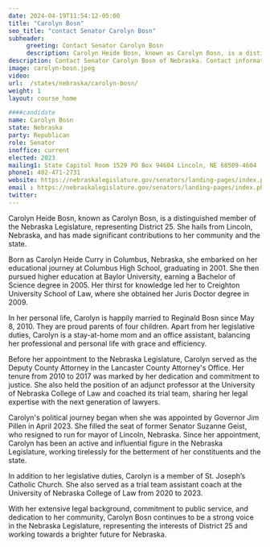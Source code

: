 ```yaml
---
date: 2024-04-19T11:54:12-05:00
title: "Carolyn Bosn"
seo_title: "contact Senator Carolyn Bosn"
subheader:
     greeting: Contact Senator Carolyn Bosn
     description: Carolyn Heide Bosn, known as Carolyn Bosn, is a distinguished member of the Nebraska Legislature, representing District 25. She hails from Lincoln, Nebraska, and has made significant contributions to her community and the state.
description: Contact Senator Carolyn Bosn of Nebraska. Contact information for Carolyn Bosn includes email address, phone number, and mailing address.
image: carolyn-bosn.jpeg
video:
url:  /states/nebraska/carolyn-bosn/
weight: 1
layout: course_home

####candidate
name: Carolyn Bosn
state: Nebraska
party: Republican
role: Senator
inoffice: current
elected: 2023
mailing1: State Capitol Room 1529 PO Box 94604 Lincoln, NE 68509-4604
phone1: 402-471-2731
website: https://nebraskalegislature.gov/senators/landing-pages/index.php?District=25/
email : https://nebraskalegislature.gov/senators/landing-pages/index.php?District=25/
twitter:
---
```


Carolyn Heide Bosn, known as Carolyn Bosn, is a distinguished member of the Nebraska Legislature, representing District 25. She hails from Lincoln, Nebraska, and has made significant contributions to her community and the state.

Born as Carolyn Heide Curry in Columbus, Nebraska, she embarked on her educational journey at Columbus High School, graduating in 2001. She then pursued higher education at Baylor University, earning a Bachelor of Science degree in 2005. Her thirst for knowledge led her to Creighton University School of Law, where she obtained her Juris Doctor degree in 2009.

In her personal life, Carolyn is happily married to Reginald Bosn since May 8, 2010. They are proud parents of four children. Apart from her legislative duties, Carolyn is a stay-at-home mom and an office assistant, balancing her professional and personal life with grace and efficiency.

Before her appointment to the Nebraska Legislature, Carolyn served as the Deputy County Attorney in the Lancaster County Attorney's Office. Her tenure from 2010 to 2017 was marked by her dedication and commitment to justice. She also held the position of an adjunct professor at the University of Nebraska College of Law and coached its trial team, sharing her legal expertise with the next generation of lawyers.

Carolyn's political journey began when she was appointed by Governor Jim Pillen in April 2023. She filled the seat of former Senator Suzanne Geist, who resigned to run for mayor of Lincoln, Nebraska. Since her appointment, Carolyn has been an active and influential figure in the Nebraska Legislature, working tirelessly for the betterment of her constituents and the state.

In addition to her legislative duties, Carolyn is a member of St. Joseph’s Catholic Church. She also served as a trial team assistant coach at the University of Nebraska College of Law from 2020 to 2023.

With her extensive legal background, commitment to public service, and dedication to her community, Carolyn Bosn continues to be a strong voice in the Nebraska Legislature, representing the interests of District 25 and working towards a brighter future for Nebraska.
